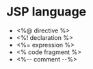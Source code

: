 # JSP language

* <%@ directive %>
* <%! declaration %>
* <%= expression %>
* <% code fragment %>
* <%-- comment --%>

